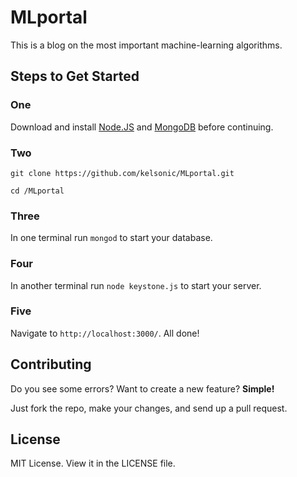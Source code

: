 # MLportal

This is a blog on the most important machine-learning algorithms.

## Steps to Get Started

### One

Download and install [Node.JS](https://nodejs.org/en/download/) and [MongoDB](https://www.mongodb.com/download-center) before continuing.

### Two

```
git clone https://github.com/kelsonic/MLportal.git

cd /MLportal
```

### Three

In one terminal run `mongod` to start your database.

### Four

In another terminal run `node keystone.js` to start your server.

### Five

Navigate to `http://localhost:3000/`. All done!

## Contributing

Do you see some errors? Want to create a new feature? **Simple!** 

Just fork the repo, make your changes, and send up a pull request.

## License

MIT License. View it in the LICENSE file.
